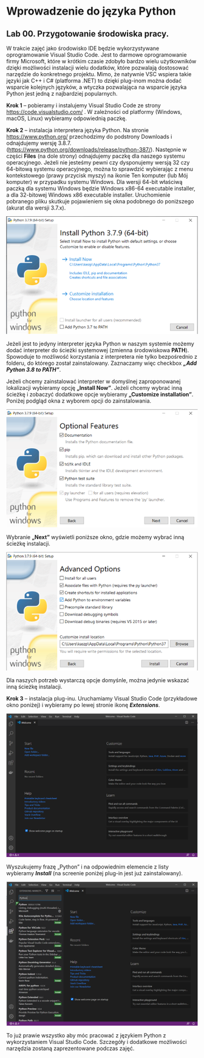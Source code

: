 # Wprowadzenie do języka Python

## Lab 00. Przygotowanie środowiska pracy.

W trakcie zajęć jako środowisko IDE będzie wykorzystywane oprogramowanie Visual Studio Code. Jest to darmowe oprogramowanie firmy Microsoft, które w krótkim czasie zdobyło bardzo wielu użytkowników dzięki możliwości instalacji wielu dodatków, które pozwalają dostosować narzędzie do konkretnego projektu. Mimo, że natywnie VSC wspiera takie języki jak C++ i C# (platforma .NET) to dzięki plug-inom można dodać wsparcie kolejnych języków, a wtyczka pozwalająca na wsparcie języka Python jest jedną z najbardziej popularnych.

**Krok 1** – pobieramy i instalujemy Visual Studio Code ze strony https://code.visualstudio.com/ . W zależności od platformy (Windows, macOS, Linux) wybieramy odpowiednią paczkę.

**Krok 2** – instalacja interpretera języka Python. 
Na stronie https://www.python.org/ przechodzimy do podstrony Downloads i odnajdujemy wersję 3.8.7. (https://www.python.org/downloads/release/python-387/). Następnie w części **Files** (na dole strony) odnajdujemy paczkę dla naszego systemu operacyjnego. Jeżeli nie jesteśmy pewni czy dysponujemy wersją 32 czy 64-bitową systemu operacyjnego, można to sprawdzić wybierając z menu kontekstowego (prawy przycisk myszy) na ikonie Ten komputer (lub Mój komputer) w przypadku systemu Windows. Dla wersji 64-bit właściwą paczką dla systemu Windows będzie Windows x86-64 executable installer, a dla 32-bitowej Windows x86 executable installer.
Uruchomienie pobranego pliku skutkuje pojawieniem się okna podobnego do poniższego (akurat dla wersji 3.7.x).

![Instalacja krok 1](images/lab_00_1.png)
 
Jeżeli jest to jedyny interpreter języka Python w naszym systemie możemy dodać interpreter do ścieżki systemowej (zmienna środowiskowa **PATH**). Spowoduje to możliwość korzystania z interpretera nie tylko bezpośrednio z folderu, do którego został zainstalowany. Zaznaczamy więc checkbox _**„Add Python 3.8 to PATH”**_. 

Jeżeli chcemy zainstalować interpreter w domyślnej zaproponowanej lokalizacji wybieramy opcję **„Install Now”**. Jeżeli chcemy wybrać inną ścieżkę i zobaczyć dodatkowe opcje wybieramy **„Customize installation”**. Poniżej podgląd okna z wyborem opcji do zainstalowania.

![Instalacja krok 1](images/lab_00_2.png)

Wybranie **„Next”** wyświetli poniższe okno, gdzie możemy wybrać inną ścieżkę instalacji.

![Instalacja krok 1](images/lab_00_3.png)

Dla naszych potrzeb wystarczą opcje domyśnle, można jedynie wskazać inną ścieżkę instalacji.

**Krok 3** – instalacja plug-inu.
Uruchamiamy Visual Studio Code (przykładowe okno poniżej) i wybieramy po lewej stronie ikonę _**Extensions**_. 

![Instalacja krok 1](images/lab_00_4.png) 
 
Wyszukujemy frazę „Python” i na odpowiednim elemencie z listy wybieramy _**Install**_ (na screenie poniżej plug-in jest już zainstalowany).
 
![Instalacja krok 1](images/lab_00_5.png)

To już prawie wszystko aby móc pracować z językiem Python z wykorzystaniem Visual Studio Code. Szczegóły i dodatkowe możliwości narzędzia zostaną zaprezentowane podczas zajęć.
